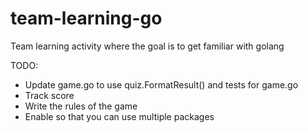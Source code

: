 # team-learning-go
Team learning activity where the goal is to get familiar with golang

TODO:
- Update game.go to use quiz.FormatResult() and tests for game.go
- Track score
- Write the rules of the game
- Enable so that you can use multiple packages
